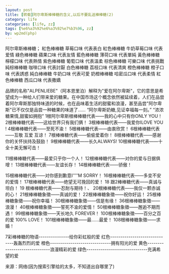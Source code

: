 ```yaml
---
layout: post
title: [转载]阿尔卑斯棒棒糖的含义,以后不要乱送棒棒糖(2)
category: life
categories: [life, zz]
tags: [%e6%a3%92%e6%a3%92%e7%b3%96, zz]
by: wp2md(php)
---
```


阿尔卑斯棒棒糖；
紅色棒棒糖 草莓口味 代表表白
紅色棒棒糖 牛奶草莓口味 代表爱情
綠色棒棒糖 蘋果口味 代表友情
藍色棒棒糖 薄荷口味 代表單純
黃色棒棒糖 檸檬口味 代表熱情
紫色棒棒糖 葡萄口味 代表溫柔
棕色棒棒糖 可樂口味 代表挑戰
純棕棒棒糖 咖啡口味 代表討厭
白色棒棒糖 荔枝口味 代表清爽
橙色棒棒糖 橙子口味 代表誘惑
純白棒棒糖 牛奶口味 代表可愛
奶橙棒棒糖 哈密瓜口味 代表柔情
紅色棒棒糖 西瓜口味 代表撒嬌
<!--more-->
品牌的名称"ALPENLIEBE"（阿本恩里泊）解释为"爱在阿尔卑斯"，它的意思是希望成为一种给人们带来爱的糖果。在中国市场这个概念依然被延续着，人们在品尝着阿尔卑斯那独特味道的时候，也在品味着生活的甜蜜和浪漫，甚至品尝"阿尔卑斯"已不仅仅是品尝一种糖果的味道了……
“阿尔卑斯奶糖,见证幸福每一刻。”
“浓浓糖果情,甜蜜如拥抱”
1根阿尔卑斯根棒棒糖代表——我的心中只有你ONLY YOU！
2根棒棒糖代表——这给世界只有我们俩！
3根棒棒糖代表——我爱你ILOVE YOU !
4根棒棒糖代表——至死不渝！
5根棒棒糖代表——由衷欣赏！
6根棒棒糖代表——互敬 互爱 互谅！
7根棒棒糖代表——偷偷爱着你！
8根棒棒糖代表——感谢你的关怀扶持及鼓励！
9根棒棒糖代表——长久ALWAYS!
10根棒棒糖代表——十全十美无懈可击！

11根棒棒糖代表——最爱只乎你一个人！
12根棒棒糖代表——对你的爱与日据俱增！
13根棒棒糖代表——友谊长存！
14根棒棒糖代表——骄傲！

15根棒棒糖代表——对你感到歉意I''''M SORRY！
16根棒棒糖代表——多变不安的爱情！
17根棒棒糖代表——绝望无可挽回的爱！
18 跟2棒棒糖代表——真诚与坦白！
19 根棒棒糖代表——忍耐与期待！、
20根棒棒糖代表——我仅一颗赤诚的心！
21根棒棒糖象徵——真诚的爱！
22根棒棒糖象徵——祝你好运！
25根棒棒糖象徵——祝你幸福！
30根棒棒糖象徵——信是有缘！
36根棒棒糖象徵——浪漫！
40根棒棒糖象徵——誓死不渝的爱情！
50根棒棒糖象徵——邂逅不期而遇！
99根棒棒糖象徵——天长地久 FOREVER！
100根棒棒糖象徵——百分之百的爱 100% LOVE！
101根棒棒糖象徵——最……最爱！
108根棒棒糖象徵——求 婚！

7彩棒棒糖的物语---------------给你彩虹般的爱
红色------------------------------轰轰烈烈的爱
橙色------------------------------拥有阳光的爱
黄色------------------------------浪漫精彩的爱
绿色------------------------------充满希望的爱

来源：网络(因为搜索引擎给的太多，不知道出自哪里了)
